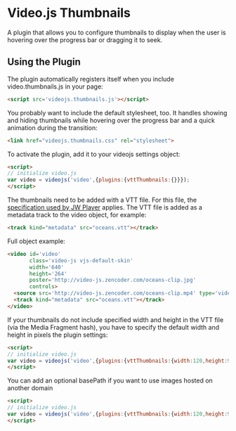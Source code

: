 Video.js Thumbnails
===================
A plugin that allows you to configure thumbnails to display when the user is hovering over the progress bar or dragging it to seek.

Using the Plugin
----------------
The plugin automatically registers itself when you include video.thumbnails.js in your page:

```html
<script src='videojs.thumbnails.js'></script>
```

You probably want to include the default stylesheet, too. It handles showing and hiding thumbnails while hovering over the progress bar and a quick animation during the transition:

```html
<link href="videojs.thumbnails.css" rel="stylesheet">
```

To activate the plugin, add it to your videojs settings object:

```html
<script>
// initialize video.js
var video = videojs('video',{plugins:{vttThumbnails:{}}});
</script>
```

The thumbnails need to be added with a VTT file. For this file, the [specification used by JW Player](http://support.jwplayer.com/customer/portal/articles/1407439-adding-preview-thumbnails) applies.
The VTT file is added as a metadata track to the video object, for example:

```html
<track kind="metadata" src="oceans.vtt"></track>
```

Full object example:

```html
<video id='video'
       class='video-js vjs-default-skin'
       width='640'
       height='264'
       poster='http://video-js.zencoder.com/oceans-clip.jpg'
       controls>
  <source src='http://video-js.zencoder.com/oceans-clip.mp4' type='video/mp4' />
  <track kind="metadata" src="oceans.vtt"></track>
</video>
```

If your thumbnails do not include specified width and height in the VTT file (via the Media Fragment hash), you have to specify the default width and height in pixels the plugin settings:

```html
<script>
// initialize video.js
var video = videojs('video',{plugins:{vttThumbnails:{width:120,height:90}}});
</script>
```

You can add an optional basePath if you want to use images hosted on another domain
```html
<script>
// initialize video.js
var video = videojs('video',{plugins:{vttThumbnails:{width:120,height:90, basePath : "//external.url/basepath/"}}});
</script>
```
